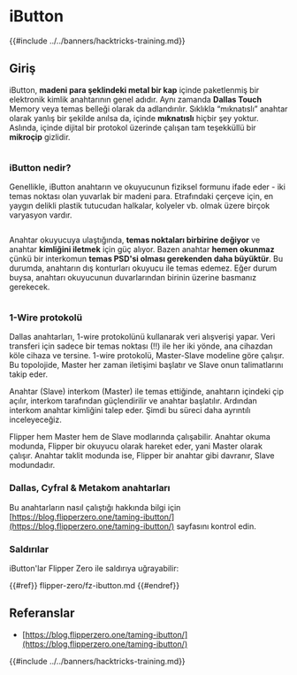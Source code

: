 # iButton

{{#include ../../banners/hacktricks-training.md}}

## Giriş

iButton, **madeni para şeklindeki metal bir kap** içinde paketlenmiş bir elektronik kimlik anahtarının genel adıdır. Aynı zamanda **Dallas Touch** Memory veya temas belleği olarak da adlandırılır. Sıklıkla “mıknatıslı” anahtar olarak yanlış bir şekilde anılsa da, içinde **mıknatıslı** hiçbir şey yoktur. Aslında, içinde dijital bir protokol üzerinde çalışan tam teşekküllü bir **mikroçip** gizlidir.

<figure><img src="../../images/image (915).png" alt=""><figcaption></figcaption></figure>

### iButton nedir? <a href="#what-is-ibutton" id="what-is-ibutton"></a>

Genellikle, iButton anahtarın ve okuyucunun fiziksel formunu ifade eder - iki temas noktası olan yuvarlak bir madeni para. Etrafındaki çerçeve için, en yaygın delikli plastik tutucudan halkalar, kolyeler vb. olmak üzere birçok varyasyon vardır.

<figure><img src="../../images/image (1078).png" alt=""><figcaption></figcaption></figure>

Anahtar okuyucuya ulaştığında, **temas noktaları birbirine değiyor** ve anahtar **kimliğini iletmek** için güç alıyor. Bazen anahtar **hemen okunmaz** çünkü bir interkomun **temas PSD'si olması gerekenden daha büyüktür**. Bu durumda, anahtarın dış konturları okuyucu ile temas edemez. Eğer durum buysa, anahtarı okuyucunun duvarlarından birinin üzerine basmanız gerekecek.

<figure><img src="../../images/image (290).png" alt=""><figcaption></figcaption></figure>

### **1-Wire protokolü** <a href="#id-1-wire-protocol" id="id-1-wire-protocol"></a>

Dallas anahtarları, 1-wire protokolünü kullanarak veri alışverişi yapar. Veri transferi için sadece bir temas noktası (!!) ile her iki yönde, ana cihazdan köle cihaza ve tersine. 1-wire protokolü, Master-Slave modeline göre çalışır. Bu topolojide, Master her zaman iletişimi başlatır ve Slave onun talimatlarını takip eder.

Anahtar (Slave) interkom (Master) ile temas ettiğinde, anahtarın içindeki çip açılır, interkom tarafından güçlendirilir ve anahtar başlatılır. Ardından interkom anahtar kimliğini talep eder. Şimdi bu süreci daha ayrıntılı inceleyeceğiz.

Flipper hem Master hem de Slave modlarında çalışabilir. Anahtar okuma modunda, Flipper bir okuyucu olarak hareket eder, yani Master olarak çalışır. Anahtar taklit modunda ise, Flipper bir anahtar gibi davranır, Slave modundadır.

### Dallas, Cyfral & Metakom anahtarları

Bu anahtarların nasıl çalıştığı hakkında bilgi için [https://blog.flipperzero.one/taming-ibutton/](https://blog.flipperzero.one/taming-ibutton/) sayfasını kontrol edin.

### Saldırılar

iButton'lar Flipper Zero ile saldırıya uğrayabilir:

{{#ref}}
flipper-zero/fz-ibutton.md
{{#endref}}

## Referanslar

- [https://blog.flipperzero.one/taming-ibutton/](https://blog.flipperzero.one/taming-ibutton/)

{{#include ../../banners/hacktricks-training.md}}
